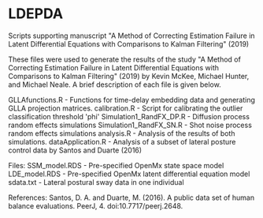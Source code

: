 # LDEPDA
Scripts supporting manuscript "A Method of Correcting Estimation Failure in Latent Differential Equations with Comparisons to Kalman Filtering" (2019)

These files were used to generate the results of the study "A Method of Correcting Estimation Failure in Latent Differential Equations with Comparisons to Kalman Filtering" (2019) by Kevin McKee, Michael Hunter, and Michael Neale.
A brief description of each file is given below.

GLLAfunctions.R - Functions for time-delay embedding data and generating GLLA projection matrices.
calibration.R - Script for calibrating the outlier classification threshold 'phi'
Simulation1_RandFX_DP.R - Diffusion process random effects simulations
Simulation1_RandFX_SN.R - Shot noise process random effects simulations
analysis.R - Analysis of the results of both simulations.
dataApplication.R - Analysis of a subset of lateral posture control data by Santos and Duarte (2016)

Files:
SSM_model.RDS - Pre-specified OpenMx state space model 
LDE_model.RDS - Pre-specified OpenMx latent differential equation model
sdata.txt - Lateral postural sway data in one individual


References:
Santos, D. A. and Duarte, M. (2016). A public data set of human balance evaluations.
PeerJ, 4. doi:10.7717/peerj.2648.


